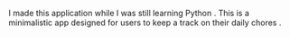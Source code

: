 I made this application while I was still learning Python . This is a minimalistic app designed for users to keep a track on their daily chores .
